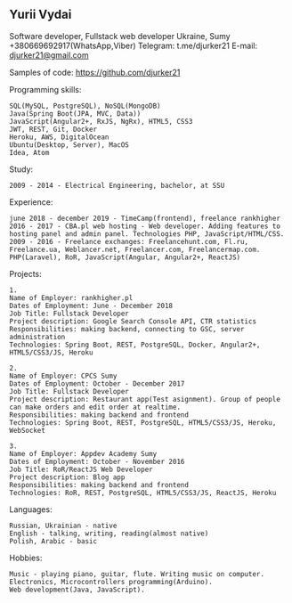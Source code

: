 ## Yurii Vydai
Software developer, Fullstack web developer
Ukraine, Sumy
+380669692917(WhatsApp,Viber)
Telegram: t.me/djurker21
E-mail: djurker21@gmail.com

Samples of code: https://github.com/djurker21

Programming skills:

    SQL(MySQL, PostgreSQL), NoSQL(MongoDB)
    Java(Spring Boot(JPA, MVC, Data))
    JavaScript(Angular2+, RxJS, NgRx), HTML5, CSS3
    JWT, REST, Git, Docker
    Heroku, AWS, DigitalOcean
    Ubuntu(Desktop, Server), MacOS
    Idea, Atom

Study:

    2009 - 2014 - Electrical Engineering, bachelor, at SSU

Experience:

    june 2018 - december 2019 - TimeCamp(frontend), freelance rankhigher
    2016 - 2017 - CBA.pl web hosting - Web developer. Adding features to hosting panel and admin panel. Technologies PHP, JavaScript/HTML/CSS.
    2009 - 2016 - Freelance exchanges: Freelancehunt.com, Fl.ru, Freelance.ua, Weblancer.net, Freelancer.com, Freelancermap.com. PHP(Laravel), RoR, JavaScript(Angular, Angular2+, ReactJS)


Projects:

    1.
    Name of Employer: rankhigher.pl
    Dates of Employment: June - December 2018
    Job Title: Fullstack Developer
    Project description: Google Search Console API, CTR statistics
    Responsibilities: making backend, connecting to GSC, server administration
    Technologies: Spring Boot, REST, PostgreSQL, Docker, Angular2+, HTML5/CSS3/JS, Heroku

    2.
    Name of Employer: CPCS Sumy
    Dates of Employment: October - December 2017
    Job Title: Fullstack Developer
    Project description: Restaurant app(Test asignment). Group of people can make orders and edit order at realtime.
    Responsibilities: making backend and frontend
    Technologies: Spring Boot, REST, PostgreSQL, HTML5/CSS3/JS, Heroku, WebSocket

    3.
    Name of Employer: Appdev Academy Sumy
    Dates of Employment: October - November 2016
    Job Title: RoR/ReactJS Web Developer
    Project description: Blog app
    Responsibilities: making backend and frontend
    Technologies: RoR, REST, PostgreSQL, HTML5/CSS3/JS, ReactJS, Heroku

Languages:

    Russian, Ukrainian - native
    English - talking, writing, reading(almost native)
    Polish, Arabic - basic

Hobbies:

    Music - playing piano, guitar, flute. Writing music on computer.
    Electronics, Microcontrollers programming(Arduino).
    Web development(Java, JavaScript).
